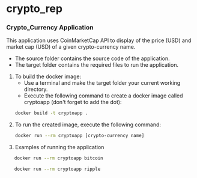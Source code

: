 # crypto_rep
### Crypto_Currency Application
This application uses CoinMarketCap API to display of the price (USD) and market cap (USD) of a given crypto-currency name.
* The source folder contains the source code of the application.
* The target folder contains the required files to run the application.
1. To build the docker image:
   - Use a terminal and make the target folder your current working directory.
   - Execute the following command to create a docker image called cryptoapp (don't forget to add the dot):
   ``` bash
   docker build -t cryptoapp .
   ```
2. To run the created image, execute the following command:
   ``` bash
   docker run --rm cryptoapp [crypto-currency name]
   ```
3. Examples of running the application
``` bash
   docker run --rm cryptoapp bitcoin
```
``` bash
   docker run --rm cryptoapp ripple
```
